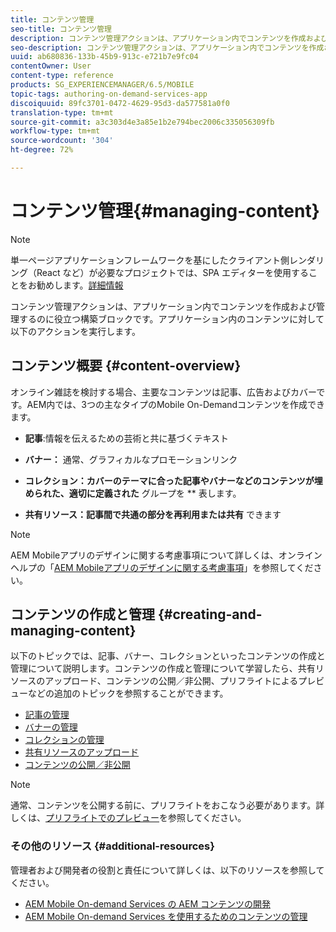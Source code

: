 ```yaml
---
title: コンテンツ管理
seo-title: コンテンツ管理
description: コンテンツ管理アクションは、アプリケーション内でコンテンツを作成および管理するのに役立つ構築ブロックです。このページでは、この機能について詳しく見ていきます。
seo-description: コンテンツ管理アクションは、アプリケーション内でコンテンツを作成および管理するのに役立つ構築ブロックです。このページでは、この機能について詳しく見ていきます。
uuid: ab680836-133b-45b9-913c-e721b7e9fc04
contentOwner: User
content-type: reference
products: SG_EXPERIENCEMANAGER/6.5/MOBILE
topic-tags: authoring-on-demand-services-app
discoiquuid: 89fc3701-0472-4629-95d3-da577581a0f0
translation-type: tm+mt
source-git-commit: a3c303d4e3a85e1b2e794bec2006c335056309fb
workflow-type: tm+mt
source-wordcount: '304'
ht-degree: 72%

---
```



# コンテンツ管理{#managing-content}

>[!NOTE]
>
>単一ページアプリケーションフレームワークを基にしたクライアント側レンダリング（React など）が必要なプロジェクトでは、SPA エディターを使用することをお勧めします。[詳細情報](/help/sites-developing/spa-overview.md)

コンテンツ管理アクションは、アプリケーション内でコンテンツを作成および管理するのに役立つ構築ブロックです。アプリケーション内のコンテンツに対して以下のアクションを実行します。

## コンテンツ概要  {#content-overview}

オンライン雑誌を検討する場合、主要なコンテンツは記事、広告およびカバーです。AEM内では、3つの主なタイプのMobile On-Demandコンテンツを作成できます。

* **記事**:情報を伝えるための芸術と共に基づくテキスト
* **バナー：** 通常、グラフィカルなプロモーションリンク
* **コレクション：カバーのテーマに合った記事やバナーなどのコンテンツが埋められた、適切に定義された** グループを ** 表します。

* **共有リソース：記事間で共通の部分を再利用または共有** できます

>[!NOTE]
>
>AEM Mobileアプリのデザインに関する考慮事項について詳しくは、オンラインヘルプの「[AEM Mobileアプリのデザインに関する考慮事項](https://helpx.adobe.com/jp/digital-publishing-solution/help/design-app.html)」を参照してください。

## コンテンツの作成と管理 {#creating-and-managing-content}

以下のトピックでは、記事、バナー、コレクションといったコンテンツの作成と管理について説明します。コンテンツの作成と管理について学習したら、共有リソースのアップロード、コンテンツの公開／非公開、プリフライトによるプレビューなどの追加のトピックを参照することができます。

* [記事の管理](/help/mobile/mobile-on-demand-managing-articles.md)
* [バナーの管理](/help/mobile/mobile-on-demand-managing-banners.md)
* [コレクションの管理](/help/mobile/mobile-on-demand-managing-collections.md)
* [共有リソースのアップロード](/help/mobile/mobile-on-demand-shared-resources.md)
* [コンテンツの公開／非公開](/help/mobile/mobile-on-demand-publishing-unpublishing.md)

>[!NOTE]
>
>通常、コンテンツを公開する前に、プリフライトをおこなう必要があります。詳しくは、[プリフライトでのプレビュー](/help/mobile/aem-mobile-manage-ondemand-services.md)を参照してください。

### その他のリソース {#additional-resources}

管理者および開発者の役割と責任について詳しくは、以下のリソースを参照してください。

* [AEM Mobile On-demand Services の AEM コンテンツの開発](/help/mobile/aem-mobile-on-demand.md)
* [AEM Mobile On-demand Services を使用するためのコンテンツの管理](/help/mobile/aem-mobile.md)

